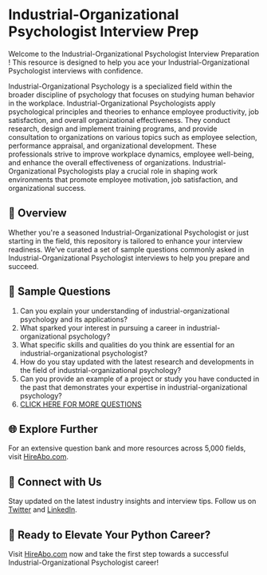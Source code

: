 # Industrial-Organizational Psychologist Interview Prep

Welcome to the Industrial-Organizational Psychologist Interview Preparation ! This resource is designed to help you ace your Industrial-Organizational Psychologist interviews with confidence.

Industrial-Organizational Psychology is a specialized field within the broader discipline of psychology that focuses on studying human behavior in the workplace. Industrial-Organizational Psychologists apply psychological principles and theories to enhance employee productivity, job satisfaction, and overall organizational effectiveness. They conduct research, design and implement training programs, and provide consultation to organizations on various topics such as employee selection, performance appraisal, and organizational development. These professionals strive to improve workplace dynamics, employee well-being, and enhance the overall effectiveness of organizations. Industrial-Organizational Psychologists play a crucial role in shaping work environments that promote employee motivation, job satisfaction, and organizational success.

## 🚀 Overview

Whether you're a seasoned Industrial-Organizational Psychologist or just starting in the field, this repository is tailored to enhance your interview readiness. We've curated a set of sample questions commonly asked in Industrial-Organizational Psychologist interviews to help you prepare and succeed.

## 📝 Sample Questions

1. Can you explain your understanding of industrial-organizational psychology and its applications?
2. What sparked your interest in pursuing a career in industrial-organizational psychology?
3. What specific skills and qualities do you think are essential for an industrial-organizational psychologist?
4. How do you stay updated with the latest research and developments in the field of industrial-organizational psychology?
5. Can you provide an example of a project or study you have conducted in the past that demonstrates your expertise in industrial-organizational psychology?
6. [CLICK HERE FOR MORE QUESTIONS](https://hireabo.com/job/7_0_4/IndustrialOrganizational%20Psychologist)

## 🌐 Explore Further

For an extensive question bank and more resources across 5,000 fields, visit [HireAbo.com](https://www.hireabo.com).

## 📱 Connect with Us

Stay updated on the latest industry insights and interview tips. Follow us on [Twitter](https://twitter.com/hireabo) and [LinkedIn](https://www.linkedin.com/in/hire-abo-3609972a8/).

## 🚀 Ready to Elevate Your Python Career?

Visit [HireAbo.com](https://www.hireabo.com) now and take the first step towards a successful Industrial-Organizational Psychologist career!